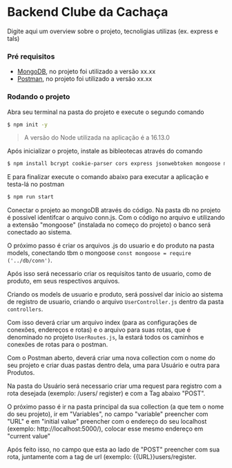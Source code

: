# Backend Clube da Cachaça

Digite aqui um overview sobre o projeto, tecnoligias utilizas (ex. express e tals)

### Pré requisitos

- <a href="https://docs.mongodb.com/manual/installation/">MongoDB</a>, no projeto foi utilizado a versão xx.xx
- <a href="https://www.postman.com/downloads/">Postman</a>, no projeto foi utilizado a versão xx.xx

### Rodando o projeto

Abra seu terminal na pasta do projeto e execute o segundo comando

```sh
$ npm init -y
```

> A versão do Node utilizada na aplicação é a 16.13.0

Após inicializar o projeto, instale as bibleotecas através do comando

```sh
$ npm install bcrypt cookie-parser cors express jsonwebtoken mongoose multer nodemon
```

E para finalizar execute o comando abaixo para executar a aplicação e testa-lá no postman

```sh
$ npm run start
```

Conectar o projeto ao mongoDB através do código. Na pasta db no projeto é possivel identifcar o arquivo conn.js. Com o código no arquivo e utilizando a extensão "mongoose" (instalada no começo do projeto) o banco será conectado ao sistema.

O próximo passo é criar os arquivos .js do usuario e do produto na pasta models, conectando tbm o mongoose `const mongoose = require ('../db/conn')`.

Após isso será necessario criar os requisitos tanto de usuario, como de produto, em seus respectivos arquivos.

Criando os models de usuario e produto, será possivel dar inicio ao sistema de registro de usuario, criando o arquivo `UserController.js` dentro da pasta `controllers`.

Com isso deverá criar um arquivo index (para as configurações de conexões, endereços e rotas) e o arquivo para suas rotas, que é denominado no projeto `UserRoutes.js`, la estará todos os caminhos e conexões de rotas para o postman.

Com o Postman aberto, deverá criar uma nova collection com o nome do seu projeto e criar duas pastas dentro dela, uma para Usuário e outra para Produtos.

Na pasta do Usuário será necessario criar uma request para registro com a rota desejada (exemplo: /users/ register) e com a Tag abaixo "POST".

O próximo passo é ir na pasta principal da sua collection (a que tem o nome do seu projeto), ir em "Variables", no campo "variable" preencher com "URL" e em "initial value" preencher com o endereço do seu localhost (exemplo: http://localhost:5000/), colocar esse mesmo endereço em "current value"

Após feito isso, no campo que esta ao lado de "POST" preencher com sua rota, juntamente com a tag de url (exemplo: {{URL}}users/register.
